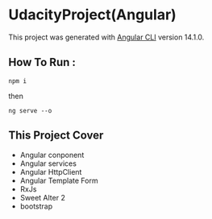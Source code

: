 # UdacityProject(Angular)

This project was generated with [Angular CLI](https://github.com/angular/angular-cli) version 14.1.0.
## How To Run : 

```
npm i 
```
then 
```
ng serve --o
```

## This Project Cover
* Angular conponent 
* Angular services
* Angular HttpClient
* Angular Template Form
* RxJs 
* Sweet Alter 2
* bootstrap 


